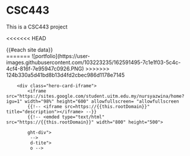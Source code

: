 # CSC443
This is a CSC443 project



<<<<<<< HEAD
</h1>
<!-- card for loop -->
{{#each site data}}
<div class="hero-card">
    <!-- iframe -->
=======
![portfolio](https://user-images.githubusercontent.com/103223235/162591495-7c1e1f03-5c4c-4cf4-816f-7e95947c0926.PNG)
>>>>>>> 124b330a5d41bd8b13d4fd2cbec986d1178e7145

        <div class="hero-card-iframe">
            <iframe src="https://sites.google.com/student.uitm.edu.my/nursyazwina/home?igu=1" width="98%" height="600" allowfullscreen= "allowfullscreen 
            {{!-- <iframe src=https://{{this.rootDomain}}" title="description"></iframe> --}}
            {{!-- <emded type="text/html" src="https://{{this.rootDomain}}" width="800" height="500">

            ght-div">
             -->
             d-tite">
             o -->
